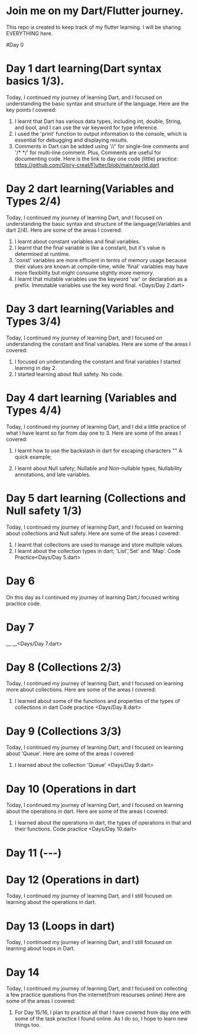 # Join me on my Dart/Flutter journey.
This repo is created to keep track of my flutter learning. I will be sharing EVERYTHING here.

#Day 0

# Day 1 dart learning(Dart syntax basics 1/3).
Today, I continued my journey of learning Dart, and I focused on understanding the basic syntax and structure of the language. 
Here are the key points I covered:
1. I learnt that Dart has various data types, including int, double, String, and bool, and I can use the var keyword for type inference.
2. I used the 'print' function to output information to the console, which is essential for debugging and displaying results.
3. Comments in Dart can be added using '//' for single-line comments and '/* */' for multi-line comment. Plus, Comments are useful for documenting code.
Here is the link to day one code (little) practice: https://github.com/Glory-creat/Flutter/blob/main/world.dart

# Day 2 dart learning(Variables and Types 2/4)
Today, I continued my journey of learning Dart, and I focused on understanding the basic syntax and structure of the language(Variables and dart 2/4). 
Here are some of the areas I covered:
1. I learnt about constant variables and final variables.
2. I learnt that the final variable is like a constant, but it's value is determined at runtime.
3. 'const' variables are more efficient in terms of memory usage because their values are known at compile-time, while 'final' variables may have more flexibility but might consume slightly more memory.
4. I learnt that mutable variables use the keyword 'var' or declaration as a prefix. Immutable variables use the key word final. <Days/Day 2.dart>

# Day 3 dart learning(Variables and Types 3/4)
Today, I continued my journey of learning Dart, and I focused on understanding the constant and final variables.
Here are some of the areas I covered:
1. I focused on understanding the constant and final variables I started learning in day 2.
2. I started learning about Null safety. No code.

# Day 4 dart learning (Variables and Types 4/4)
Today, I continued my journey of learning Dart, and I did a little practice of what I have learnt so far from day one to 3.
Here are some of the areas I covered:
1. I learnt how to use the backslash in dart for escaping characters "\"
A quick example;
<!-- var object = '(\'it\'s correct\')'; //The purpose of the backslash to escape single quotes
  // var object2 = "it's correct"; //Using double quote does not affect escaping
  print('$object is correct'); //where "\" serves as an escape character -->

2. I learnt about Null safety; Nullable and Non-nullable types, Nullability annotations, and late variables.

# Day 5 dart learning (Collections and Null safety 1/3)
Today, I continued my journey of learning Dart, and I focused on learning about collections and Null safety.
Here are some of the areas I covered:
1. I learnt that collections are used to manage and store multiple values.
2. I learnt about the collection types in dart; 'List','Set' and 'Map'. 
Code Practice<Days/Day 5.dart>

# Day 6 
On this day as I continued my journey of learning Dart,I focused writing practice code.

# Day 7
__ __<Days/Day 7.dart>

# Day 8 (Collections 2/3)
Today, I continued my journey of learning Dart, and I focused on learning more about collections.
Here are some of the areas I covered:
1. I learned about some of the functions and properties of the types of collections in dart
Code practice <Days/Day 8.dart>

# Day 9 (Collections 3/3)
Today, I continued my journey of learning Dart, and I focused on learning about 'Queue'.
Here are some of the areas I covered:
1. I learned about the collection 'Queue' <Days/Day 9.dart>

# Day 10 (Operations in dart
Today, I continued my journey of learning Dart, and I focused on learning about the operations in dart.
Here are some of the areas I covered:
1. I learned about the operations in dart, the types of operations in that and their functions.
Code practice <Days/Day 10.dart>

# Day 11 (---) 

# Day 12 (Operations in dart)
Today, I continued my journey of learning Dart, and I still focused on learning about the operations in dart.

# Day 13 (Loops in dart)
Today, I continued my journey of learning Dart, and I still focused on learning about loops in Dart.

# Day 14 
Today, I continued my journey of learning Dart, and I focused on collecting a few practice questions fron the internet(from resourses online)
Here are some of the areas I covered:
1. For Day 15/16, I plan to practice all that I have covered from day one with some of the task practice I found online. As I do so, I hope to learn new things too.
